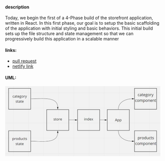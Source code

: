 #### description
Today, we begin the first of a 4-Phase build of the storefront application, written in React. In this first phase, our goal is to setup the basic scaffolding of the application with initial styling and basic behaviors. This initial build sets up the file structure and state management so that we can progressively build this application in a scalable manner  
#### links:
- [pull request](https://github.com/awwadsaeed/store-front/pull/8)
- [netlify link](https://nervous-mcnulty-1aa853.netlify.app/)
#### UML:
![UML](./lab36.JPG)
